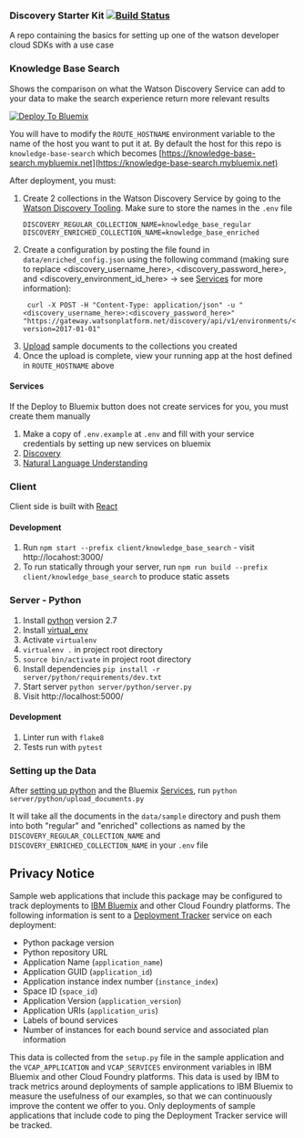 ### Discovery Starter Kit [![Build Status](https://api.travis-ci.org/watson-developer-cloud/discovery-starter-kit.svg)](https://travis-ci.org/watson-developer-cloud/discovery-starter-kit)

A repo containing the basics for setting up one of the watson developer cloud SDKs with a use case

### Knowledge Base Search

Shows the comparison on what the Watson Discovery Service can add to your data to make the search experience return more relevant results

[![Deploy To Bluemix](https://console.ng.bluemix.net/devops/graphics/create_toolchain_button.png)](https://console.ng.bluemix.net/devops/setup/deploy/?repository=https://github.com/watson-developer-cloud/discovery-starter-kit)

You will have to modify the `ROUTE_HOSTNAME` environment variable to the name of the host you want to put it at. By default the host for this repo is `knowledge-base-search` which becomes [https://knowledge-base-search.mybluemix.net](https://knowledge-base-search.mybluemix.net)

After deployment, you must:

1. Create 2 collections in the Watson Discovery Service by going to the [Watson Discovery Tooling](https://discovery-tooling.mybluemix.net). Make sure to store the names in the `.env` file
   ```
   DISCOVERY_REGULAR_COLLECTION_NAME=knowledge_base_regular
   DISCOVERY_ENRICHED_COLLECTION_NAME=knowledge_base_enriched
   ```
1. Create a configuration by posting the file found in `data/enriched_config.json` using the following command (making sure to replace <discovery_username_here>, <discovery_password_here>, and <discovery_environment_id_here> -> see [Services](#services) for more information):
   ```
    curl -X POST -H "Content-Type: application/json" -u "<discovery_username_here>:<discovery_password_here>" "https://gateway.watsonplatform.net/discovery/api/v1/environments/<discovery_environment_id_here>/configurations?version=2017-01-01"
   ```
1. [Upload](#setting-up-the-data) sample documents to the collections you created
1. Once the upload is complete, view your running app at the host defined in `ROUTE_HOSTNAME` above


#### Services

If the Deploy to Bluemix button does not create services for you, you must create them manually

1. Make a copy of `.env.example` at `.env` and fill with your service credentials by setting up new services on bluemix
  1. [Discovery](https://console.ng.bluemix.net/catalog/services/discovery?taxonomyNavigation=watson)
  1. [Natural Language Understanding](https://console.ng.bluemix.net/catalog/services/natural-language-understanding?taxonomyNavigation=watson)

### Client

Client side is built with [React](https://facebook.github.io/react/)

#### Development

1. Run `npm start --prefix client/knowledge_base_search` - visit http://locahost:3000/
1. To run statically through your server, run `npm run build --prefix client/knowledge_base_search` to produce static assets

### Server - Python

1. Install [python](https://www.python.org/) version 2.7
1. Install [virtual_env](https://virtualenv.pypa.io/en/stable/)
1. Activate `virtualenv`
  1. `virtualenv .` in project root directory
  1. `source bin/activate` in project root directory
1. Install dependencies `pip install -r server/python/requirements/dev.txt`
1. Start server `python server/python/server.py`
1. Visit http://localhost:5000/

#### Development

1. Linter run with `flake8`
1. Tests run with `pytest`

### Setting up the Data

After [setting up python](#server-python) and the Bluemix [Services](#services), run `python server/python/upload_documents.py`

It will take all the documents in the `data/sample` directory and push them into both "regular" and "enriched" collections as named by the `DISCOVERY_REGULAR_COLLECTION_NAME` and `DISCOVERY_ENRICHED_COLLECTION_NAME` in your `.env` file

## Privacy Notice

Sample web applications that include this package may be configured to track deployments to [IBM Bluemix](https://www.bluemix.net/) and other Cloud Foundry platforms. The following information is sent to a [Deployment Tracker](https://github.com/IBM-Bluemix/cf-deployment-tracker-service) service on each deployment:

* Python package version
* Python repository URL
* Application Name (`application_name`)
* Application GUID (`application_id`)
* Application instance index number (`instance_index`)
* Space ID (`space_id`)
* Application Version (`application_version`)
* Application URIs (`application_uris`)
* Labels of bound services
* Number of instances for each bound service and associated plan information

This data is collected from the `setup.py` file in the sample application and the `VCAP_APPLICATION` and `VCAP_SERVICES` environment variables in IBM Bluemix and other Cloud Foundry platforms. This data is used by IBM to track metrics around deployments of sample applications to IBM Bluemix to measure the usefulness of our examples, so that we can continuously improve the content we offer to you. Only deployments of sample applications that include code to ping the Deployment Tracker service will be tracked.
